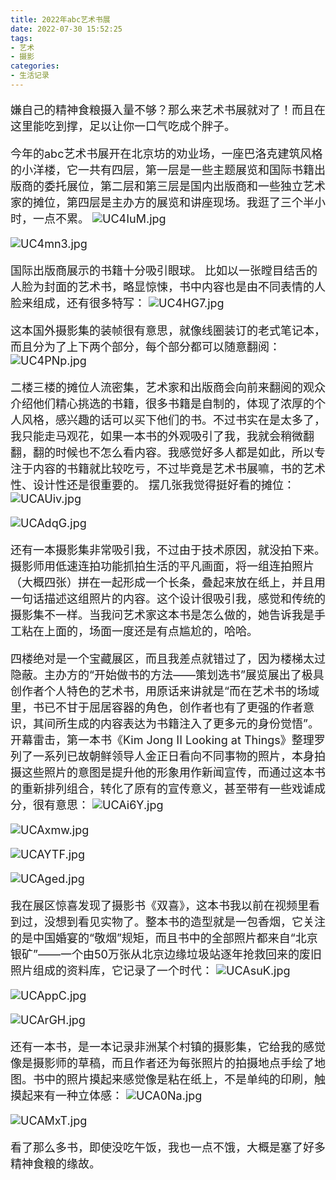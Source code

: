 ```yaml
---
title: 2022年abc艺术书展
date: 2022-07-30 15:52:25
tags:
- 艺术
- 摄影
categories:
- 生活记录
---
```


<font size=4>

嫌自己的精神食粮摄入量不够？那么来艺术书展就对了！而且在这里能吃到撑，足以让你一口气吃成个胖子。

今年的abc艺术书展开在北京坊的劝业场，一座巴洛克建筑风格的小洋楼，它一共有四层，第一层是一些主题展览和国际书籍出版商的委托展位，第二层和第三层是国内出版商和一些独立艺术家的摊位，第四层是主办方的展览和讲座现场。我逛了三个半小时，一点不累。
![UC4IuM.jpg](https://m1.im5i.com/2022/07/30/UC4IuM.jpg)

![UC4mn3.jpg](https://m1.im5i.com/2022/07/30/UC4mn3.jpg)

国际出版商展示的书籍十分吸引眼球。
比如以一张瞠目结舌的人脸为封面的艺术书，略显惊悚，书中内容也是由不同表情的人脸来组成，还有很多特写：
![UC4HG7.jpg](https://m1.im5i.com/2022/07/30/UC4HG7.jpg)

这本国外摄影集的装帧很有意思，就像线圈装订的老式笔记本，而且分为了上下两个部分，每个部分都可以随意翻阅：
![UC4PNp.jpg](https://m1.im5i.com/2022/07/30/UC4PNp.jpg)

二楼三楼的摊位人流密集，艺术家和出版商会向前来翻阅的观众介绍他们精心挑选的书籍，很多书籍是自制的，体现了浓厚的个人风格，感兴趣的话可以买下他们的书。不过书实在是太多了，我只能走马观花，如果一本书的外观吸引了我，我就会稍微翻翻，翻的时候也不怎么看内容。我感觉好多人都是如此，所以专注于内容的书籍就比较吃亏，不过毕竟是艺术书展嘛，书的艺术性、设计性还是很重要的。
摆几张我觉得挺好看的摊位：
![UCAUiv.jpg](https://m1.im5i.com/2022/07/30/UCAUiv.jpg)

![UCAdqG.jpg](https://m1.im5i.com/2022/07/30/UCAdqG.jpg)

还有一本摄影集非常吸引我，不过由于技术原因，就没拍下来。摄影师用低速连拍功能抓拍生活的平凡画面，将一组连拍照片（大概四张）拼在一起形成一个长条，叠起来放在纸上，并且用一句话描述这组照片的内容。这个设计很吸引我，感觉和传统的摄影集不一样。当我问艺术家这本书是怎么做的，她告诉我是手工粘在上面的，场面一度还是有点尴尬的，哈哈。

四楼绝对是一个宝藏展区，而且我差点就错过了，因为楼梯太过隐蔽。主办方的“开始做书的方法——策划选书”展览展出了极具创作者个人特色的艺术书，用原话来讲就是“而在艺术书的场域里，书已不甘于屈居容器的角色，创作者也有了更强的作者意识，其间所生成的内容表达为书籍注入了更多元的身份觉悟”。
开幕雷击，第一本书《Kim Jong II Looking at Things》整理罗列了一系列已故朝鲜领导人金正日看向不同事物的照片，本身拍摄这些照片的意图是提升他的形象用作新闻宣传，而通过这本书的重新排列组合，转化了原有的宣传意义，甚至带有一些戏谑成分，很有意思：
![UCAi6Y.jpg](https://m1.im5i.com/2022/07/30/UCAi6Y.jpg)

![UCAxmw.jpg](https://m1.im5i.com/2022/07/30/UCAxmw.jpg)

![UCAYTF.jpg](https://m1.im5i.com/2022/07/30/UCAYTF.jpg)

![UCAged.jpg](https://m1.im5i.com/2022/07/30/UCAged.jpg)

我在展区惊喜发现了摄影书《双喜》，这本书我以前在视频里看到过，没想到看见实物了。整本书的造型就是一包香烟，它关注的是中国婚宴的“敬烟”规矩，而且书中的全部照片都来自“北京银矿”——一个由50万张从北京边缘垃圾站逐年抢救回来的废旧照片组成的资料库，它记录了一个时代：
![UCAsuK.jpg](https://m1.im5i.com/2022/07/30/UCAsuK.jpg)

![UCAppC.jpg](https://m1.im5i.com/2022/07/30/UCAppC.jpg)

![UCArGH.jpg](https://m1.im5i.com/2022/07/30/UCArGH.jpg)

还有一本书，是一本记录非洲某个村镇的摄影集，它给我的感觉像是摄影师的草稿，而且作者还为每张照片的拍摄地点手绘了地图。书中的照片摸起来感觉像是粘在纸上，不是单纯的印刷，触摸起来有一种立体感：
![UCA0Na.jpg](https://m1.im5i.com/2022/07/30/UCA0Na.jpg)

![UCAMxT.jpg](https://m1.im5i.com/2022/07/30/UCAMxT.jpg)

看了那么多书，即使没吃午饭，我也一点不饿，大概是塞了好多精神食粮的缘故。

</font>